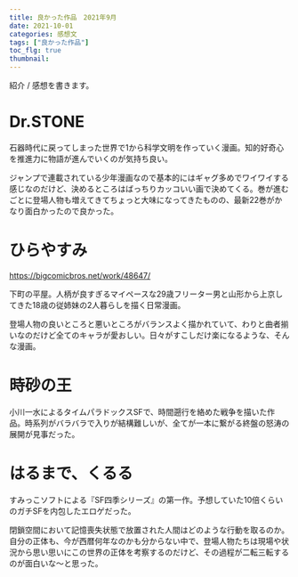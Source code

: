 ```yaml
---
title: 良かった作品　2021年9月
date: 2021-10-01
categories: 感想文
tags: ["良かった作品"]
toc_flg: true
thumbnail: 
---
```


紹介 / 感想を書きます。

# Dr.STONE

石器時代に戻ってしまった世界で1から科学文明を作っていく漫画。知的好奇心を推進力に物語が進んでいくのが気持ち良い。

ジャンプで連載されている少年漫画なので基本的にはギャグ多めでワイワイする感じなのだけど、決めるところはばっちりカッコいい画で決めてくる。巻が進むごとに登場人物も増えてきてちょっと大味になってきたものの、最新22巻がかなり面白かったので良かった。

# ひらやすみ

https://bigcomicbros.net/work/48647/

下町の平屋。人柄が良すぎるマイペースな29歳フリーター男と山形から上京してきた18歳の従姉妹の2人暮らしを描く日常漫画。

登場人物の良いところと悪いところがバランスよく描かれていて、わりと曲者揃いなのだけど全てのキャラが愛おしい。日々がすこしだけ楽になるような、そんな漫画。

# 時砂の王

小川一水によるタイムパラドックスSFで、時間遡行を絡めた戦争を描いた作品。時系列がバラバラで入りが結構難しいが、全てが一本に繋がる終盤の怒涛の展開が見事だった。

# はるまで、くるる

すみっこソフトによる『SF四季シリーズ』の第一作。予想していた10倍くらいのガチSFを内包したエロゲだった。

閉鎖空間において記憶喪失状態で放置された人間はどのような行動を取るのか。自分の正体も、今が西暦何年なのかも分からない中で、登場人物たちは現場や状況から思い思いにこの世界の正体を考察するのだけど、その過程が二転三転するのが面白いな～と思った。